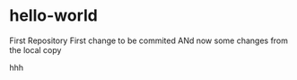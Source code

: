 # hello-world
First Repository
First change to be commited
ANd now some changes from the local copy


hhh
